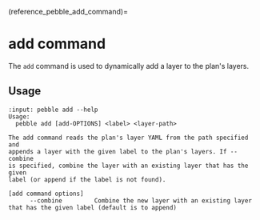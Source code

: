 (reference_pebble_add_command)=
# add command

The `add` command is used to dynamically add a layer to the plan's layers.

## Usage

<!-- START AUTOMATED OUTPUT -->
```{terminal}
:input: pebble add --help
Usage:
  pebble add [add-OPTIONS] <label> <layer-path>

The add command reads the plan's layer YAML from the path specified and
appends a layer with the given label to the plan's layers. If --combine
is specified, combine the layer with an existing layer that has the given
label (or append if the label is not found).

[add command options]
      --combine         Combine the new layer with an existing layer that has the given label (default is to append)
```
<!-- END AUTOMATED OUTPUT -->
